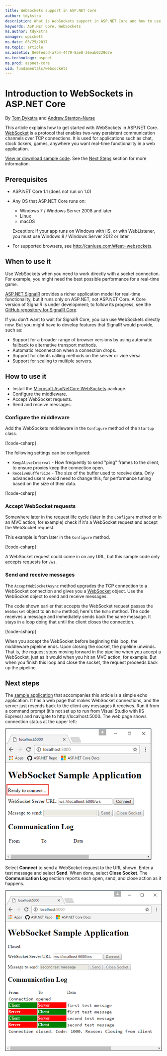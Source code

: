 ```yaml
---
title: WebSockets support in ASP.NET Core 
author: tdykstra
description: What is WebSockets support in ASP.NET Core and how to use it.
keywords: ASP.NET Core, WebSockets
ms.author: tdykstra
manager: wpickett
ms.date: 03/25/2017
ms.topic: article
ms.assetid: 0e0fedcd-a7b4-4479-8ae0-36eab0229d7e
ms.technology: aspnet
ms.prod: aspnet-core
uid: fundamentals/websockets
---
```


# Introduction to WebSockets in ASP.NET Core

By [Tom Dykstra](https://github.com/tdykstra) and [Andrew Stanton-Nurse](https://github.com/anurse)

This article explains how to get started with WebSockets in ASP.NET Core. [WebSocket](https://en.wikipedia.org/wiki/WebSocket) is a protocol that enables two-way persistent communication channels over TCP connections. It is used for applications such as chat, stock tickers, games, anywhere you want real-time functionality in a web application.

[View or download sample code](https://github.com/aspnet/Docs/tree/master/aspnetcore/fundamentals/websockets/sample). See the [Next Steps](#next-steps) section for more information.


## Prerequisites

* ASP.NET Core 1.1 (does not run on 1.0)
* Any OS that ASP.NET Core runs on:
  
  * Windows 7 / Windows Server 2008 and later
  * Linux
  * macOS

   Exception: If your app runs on Windows with IIS, or with WebListener, you must use Windows 8 / Windows Server 2012 or later

* For supported browsers, see http://caniuse.com/#feat=websockets.

## When to use it

Use WebSockets when you need to work directly with a socket connection. For example, you might need the best possible performance for a real-time game.

[ASP.NET SignalR](https://docs.microsoft.com/aspnet/signalr/overview/getting-started/introduction-to-signalr) provides a richer application model for real-time functionality, but it runs only on ASP.NET, not ASP.NET Core. A Core version of SignalR is under development; to follow its progress, see the [GitHub repository for SignalR Core](https://github.com/aspnet/SignalR).

If you don't want to wait for SignalR Core, you can use WebSockets directly now. But you might have to develop features that SignalR would provide, such as:

* Support for a broader range of browser versions by using automatic fallback to alternative transport methods.
* Automatic reconnection when a connection drops.
* Support for clients calling methods on the server or vice versa.
* Support for scaling to multiple servers.

## How to use it

* Install the [Microsoft.AspNetCore.WebSockets](https://www.nuget.org/packages/Microsoft.AspNetCore.WebSockets/) package.
* Configure the middleware.
* Accept WebSocket requests.
* Send and receive messages.

### Configure the middleware

Add the WebSockets middleware in the `Configure` method of the `Startup` class.

[!code-csharp[](websockets/sample/Startup.cs?name=UseWebSockets)]

The following settings can be configured:

* `KeepAliveInterval` - How frequently to send "ping" frames to the client, to ensure proxies keep the connection open.
* `ReceiveBufferSize` - The size of the buffer used to receive data. Only advanced users would need to change this, for performance tuning based on the size of their data.

[!code-csharp[](websockets/sample/Startup.cs?name=UseWebSocketsOptions)]

### Accept WebSocket requests

Somewhere later in the request life cycle (later in the `Configure` method or in an MVC action, for example) check if it's a WebSocket request and accept the WebSocket request.

This example is from later in the `Configure` method.

[!code-csharp[](websockets/sample/Startup.cs?name=AcceptWebSocket&highlight=7)]

A WebSocket request could come in on any URL, but this sample code only accepts requests for `/ws`.

### Send and receive messages

The `AcceptWebSocketAsync` method upgrades the TCP connection to a WebSocket connection and gives you a [WebSocket](https://docs.microsoft.com/dotnet/core/api/system.net.websockets.websocket) object. Use the WebSocket object to send and receive messages.

The code shown earlier that accepts the WebSocket request passes the `WebSocket` object to an `Echo` method; here's the `Echo` method. The code receives a message and immediately sends back the same message. It stays in a loop doing that until the client closes the connection. 

[!code-csharp[](websockets/sample/Startup.cs?name=Echo)]

When you accept the WebSocket before beginning this loop, the middleware pipeline ends.  Upon closing the socket, the pipeline unwinds. That is, the request stops moving forward in the pipeline when you accept a WebSocket, just as it would when you hit an MVC action, for example.  But when you finish this loop and close the socket, the request proceeds back up the pipeline.

## Next steps

The [sample application](https://github.com/aspnet/Docs/tree/master/aspnetcore/fundamentals/websockets/sample) that accompanies this article is a simple echo application. It has a web page that makes WebSocket connections, and the server just resends back to the client any messages it receives. Run it from a command prompt (it's not set up to run from Visual Studio with IIS Express) and navigate to http://localhost:5000. The web page shows connection status at the upper left:

![Initial state of web page](websockets/_static/start.png)

Select **Connect** to send a WebSocket request to the URL shown.  Enter a test message and select **Send**. When done, select **Close Socket**. The **Communication Log** section reports each open, send, and close action as it happens.

![Initial state of web page](websockets/_static/end.png)
